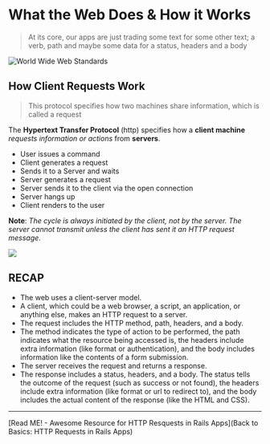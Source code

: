 # What the Web Does & How it Works

> At its core, our apps are just trading some text for some other text; a verb, path and maybe some data for a status, headers and a body

![World Wide Web Standards](https://docs.google.com/uc?id=0B9sJDpz93uClNXYtclNpVmFWLTg)

## How Client Requests Work

>This protocol specifies how two machines share information, which is called a request

The **Hypertext Transfer Protocol** (http) specifies how a **client machine** *requests information or actions* from **servers**.

- User issues a command
- Client generates a request
- Sends it to a Server and waits
- Server generates a request
- Server sends it to the client via the open connection
- Server hangs up
- Client renders to the user

**Note**: *The cycle is always initiated by the client, not by the server. The server cannot transmit unless the client has sent it an HTTP request message*.


![](https://docs.google.com/uc?id=0B9sJDpz93uClN19uamk0TFZpaDA)


## RECAP
- The web uses a client-server model.
- A client, which could be a web browser, a script, an application, or anything else, makes an HTTP request to a server.
- The request includes the HTTP method, path, headers, and a body.
- The method indicates the type of action to be performed, the path indicates what the resource being accessed is, the headers include extra information (like format or authentication), and the body includes information like the contents of a form submission.
- The server receives the request and returns a response.
- The response includes a status, headers, and a body. The status tells the outcome of the request (such as success or not found), the headers include extra information (like format or url to redirect to), and the body includes the actual content of the response (like the HTML and CSS).

***

[Read ME! - Awesome Resource for HTTP Resquests in Rails Apps](Back to Basics: HTTP Requests in Rails Apps)
